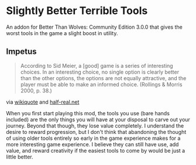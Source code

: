 # Slightly Better Terrible Tools

An addon for Better Than Wolves: Community Edition 3.0.0 that gives the worst tools in the game a slight boost in utility.

## Impetus
> According to Sid Meier, a [good] game is a series of interesting choices. In an interesting choice, no single option is clearly better than the other options, the options are not equally attractive, and the player must be able to make an informed choice. (Rollings & Morris 2000, p. 38.)

via [wikiquote](https://en.wikiquote.org/wiki/Sid_Meier) and [half-real.net](https://half-real.net/dictionary/#fun)

When you first start playing this mod, the tools you use (bare hands included) are the only things you will have at your disposal to carve out your journey.  Beyond that though, they lose value completely.  I understand the desire to reward progression, but I don't think that abandoning the thought of using older tools entirely so early in the game experience makes for a more interesting game experience.  I believe they can still have use, add value, and reward creativity if the easiest tools to come by would be just a little better.